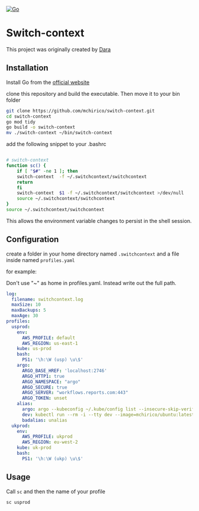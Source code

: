 [![Go](https://github.com/mchirico/switch-context/actions/workflows/go.yml/badge.svg?branch=main)](https://github.com/mchirico/switch-context/actions/workflows/go.yml)
# Switch-context

This project was originally created by [Dara]( https://github.com/DaraDadachanji)

## Installation

Install Go from the [official website](https://go.dev/)

clone this repository and build the executable. Then move it to your bin folder

```bash
git clone https://github.com/mchirico/switch-context.git
cd switch-context
go mod tidy
go build -o switch-context
mv ./switch-context ~/bin/switch-context
```

add the following snippet to your .bashrc

```bash

# switch-context
function sc() {
    if [ "$#" -ne 1 ]; then
	switch-context  -f ~/.switchcontext/switchcontext
	return
    fi
    switch-context  $1 -f ~/.switchcontext/switchcontext >/dev/null
    source ~/.switchcontext/switchcontext
}
source ~/.switchcontext/switchcontext


```

This allows the environment variable changes to persist in the shell session.

## Configuration

create a folder in your home directory named `.switchcontext`
and a file inside named `profiles.yaml`

for example:

Don't use "~" as home in profiles.yaml.  Instead
write out the full path.

```yaml
log:
  filename: switchcontext.log
  maxSize: 10
  maxBackups: 5
  maxAge: 30
profiles:
  usprod:
    env:
      AWS_PROFILE: default
      AWS_REGION: us-east-1
    kube: us-prod
    bash:
      PS1: '\h:\W (usp) \u\$'
    argo:
      ARGO_BASE_HREF: 'localhost:2746'
      ARGO_HTTP1: true
      ARGO_NAMESPACE: "argo"
      ARGO_SECURE: true
      ARGO_SERVER: "workflows.reports.com:443"
      ARGO_TOKEN: unset
    alias:
      argo: argo --kubeconfig ~/.kube/config list --insecure-skip-verify --insecure-skip-tls-verify
      dev: kubectl run --rm -i --tty dev --image=mchirico/ubuntu:latest --restart=Never --pod-running-timeout=6m0s -- bash -il
      badalias: unalias
  ukprod:
    env:
      AWS_PROFILE: ukprod
      AWS_REGION: eu-west-2
    kube: uk-prod
    bash:
      PS1: '\h:\W (ukp) \u\$'

```

## Usage

Call `sc` and then the name of your profile

`sc usprod`
